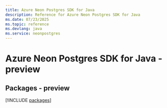 ```yaml
---
title: Azure Neon Postgres SDK for Java
description: Reference for Azure Neon Postgres SDK for Java
ms.date: 07/23/2025
ms.topic: reference
ms.devlang: java
ms.service: neonpostgres
---
```

# Azure Neon Postgres SDK for Java - preview
## Packages - preview
[!INCLUDE [packages](neon-postgres-index.md)]
